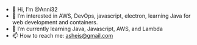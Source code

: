 - 👋 Hi, I’m @Anni32
- 👀 I’m interested in AWS, DevOps, javascript, electron, learning Java for web development and containers.
- 🌱 I’m currently learning Java, Javascript, AWS, and Lambda
- 📫 How to reach me: asheis@gmail.com


<!---
Anni32/Anni32 is a ✨ special ✨ repository because its `README.md` (this file) appears on your GitHub profile.
You can click the Preview link to take a look at your changes.
--->
